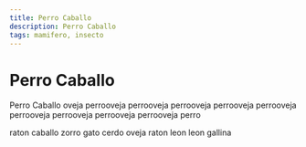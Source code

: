 ```yaml
---
title: Perro Caballo
description: Perro Caballo
tags: mamifero, insecto
---
```


# Perro Caballo

Perro Caballo oveja perrooveja perrooveja perrooveja perrooveja perrooveja perrooveja perrooveja perrooveja perrooveja perro

raton caballo zorro gato cerdo oveja raton leon leon gallina